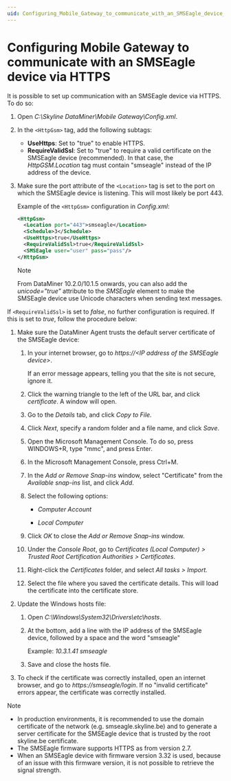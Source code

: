 ```yaml
---
uid: Configuring_Mobile_Gateway_to_communicate_with_an_SMSEagle_device_via_HTTPS
---
```


# Configuring Mobile Gateway to communicate with an SMSEagle device via HTTPS

It is possible to set up communication with an SMSEagle device via HTTPS. To do so:

1. Open *C:\\Skyline DataMiner\\Mobile Gateway\\Config.xml*.

1. In the `<HttpGsm>` tag, add the following subtags:

   - **UseHttps**: Set to "true" to enable HTTPS.
   - **RequireValidSsl**: Set to "true" to require a valid certificate on the SMSEagle device (recommended). In that case, the *HttpGSM.Location* tag must contain "smseagle" instead of the IP address of the device.

1. Make sure the port attribute of the `<Location>` tag is set to the port on which the SMSEagle device is listening. This will most likely be port 443.

   Example of the `<HttpGsm>` configuration in *Config.xml*:

   ```xml
   <HttpGsm>
     <Location port="443">smseagle</Location>
     <Schedule>3</Schedule>
     <UseHttps>true</UseHttps>
     <RequireValidSsl>true</RequireValidSsl>
     <SMSEagle user="user" pass="pass"/>
   </HttpGsm>
   ```

   > [!NOTE]
   > From DataMiner 10.2.0/10.1.5 onwards, you can also add the *unicode="true"* attribute to the *SMSEagle* element to make the SMSEagle device use Unicode characters when sending text messages.

If `<RequireValidSsl>` is set to *false*, no further configuration is required. If this is set to *true*, follow the procedure below:

1. Make sure the DataMiner Agent trusts the default server certificate of the SMSEagle device:

   1. In your internet browser, go to *https://\<IP address of the SMSEagle device>*.

      If an error message appears, telling you that the site is not secure, ignore it.

   1. Click the warning triangle to the left of the URL bar, and click *certificate*. A window will open.

   1. Go to the *Details* tab, and click *Copy to File.*

   1. Click *Next*, specify a random folder and a file name, and click *Save*.

   1. Open the Microsoft Management Console. To do so, press WINDOWS+R, type "mmc", and press Enter.

   1. In the Microsoft Management Console, press Ctrl+M.

   1. In the *Add or Remove Snap-ins* window, select "Certificate" from the *Available snap-ins* list, and click *Add*.

   1. Select the following options:

      - *Computer Account*

      - *Local Computer*

   1. Click *OK* to close the *Add or Remove Snap-ins* window.

   1. Under the *Console Root*, go to *Certificates (Local Computer) \> Trusted Root Certification Authorities \> Certificates*.

   1. Right-click the *Certificates* folder, and select *All tasks \> Import.*

   1. Select the file where you saved the certificate details. This will load the certificate into the certificate store.

1. Update the Windows hosts file:

   1. Open *C:\\Windows\\System32\\Drivers\\etc\\hosts*.

   1. At the bottom, add a line with the IP address of the SMSEagle device, followed by a space and the word "smseagle"

      Example: *10.3.1.41 smseagle*

   1. Save and close the hosts file.

1. To check if the certificate was correctly installed, open an internet browser, and go to *https://smseagle/login*. If no "invalid certificate" errors appear, the certificate was correctly installed.

> [!NOTE]
>
> - In production environments, it is recommended to use the domain certificate of the network (e.g. smseagle.skyline.be) and to generate a server certificate for the SMSEagle device that is trusted by the root skyline.be certificate.
> - The SMSEagle firmware supports HTTPS as from version 2.7.
> - When an SMSEagle device with firmware version 3.32 is used, because of an issue with this firmware version, it is not possible to retrieve the signal strength.
